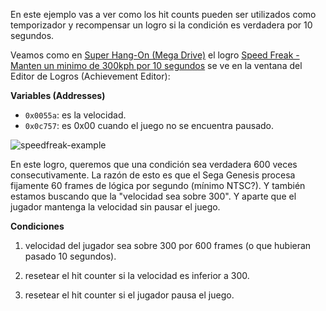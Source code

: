 En este ejemplo vas a ver como los hit counts pueden ser utilizados como temporizador y recompensar un logro si la condición es verdadera por 10 segundos.

Veamos como en [Super Hang-On (Mega Drive)](http://retroachievements.org/Game/16) el logro [Speed Freak - Manten un minimo de 300kph por 10 segundos](http://retroachievements.org/Achievement/71) se ve en la ventana del Editor de Logros (Achievement Editor):

**Variables (Addresses)**

- `0x0055a`: es la velocidad.
- `0x0c757`: es 0x00 cuando el juego no se encuentra pausado.

![speedfreak-example](https://user-images.githubusercontent.com/8508804/33312584-77f7fb0e-d40f-11e7-9daf-827c0f8d7dc6.png)

En este logro, queremos que una condición sea verdadera 600 veces consecutivamente. La razón de esto es que el Sega Genesis procesa fijamente 60 frames de lógica por segundo (mínimo NTSC?). Y también estamos buscando que la "velocidad sea sobre 300". Y aparte que el jugador mantenga la velocidad sin pausar el juego.

**Condiciones**

1. velocidad del jugador sea sobre 300 por 600 frames (o que hubieran pasado 10 segundos).

2. resetear el hit counter si la velocidad es inferior a 300.

3. resetear el hit counter si el jugador pausa el juego.
